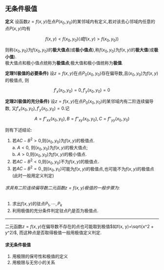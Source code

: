 ## 无条件极值

**定义**
设函数$z=f(x, y)$在点$P(x_0, y_0)$的某邻域内有定义,若对该去心邻域内任意的点$P(x,y)$均有

$$
f(x,y)< f(x_0, y_0)(或f(x, y)> f(x_0 ,y_0))
$$

则称$(x_0, y_0)$为$f(x_0, y_0)$的**极大值点**(或**极小值点**),称$f(x_0, y_0)$为$f(x,y)$的**极大值**(或**极小值**). <BR>
极大值点和极小值点统称为**极值点**;极大值和极小值统称为**极值**.

**定理1(极值的必要条件)**
设$z=f(x,y)$在点$P_0(x_0, y_0)$存在偏导数,且$(x_0, y_0)$为$f(x, y)$的极值点, 则

$$
f'_x(x_0, y_0)=0, f'_y(x_0, y_0)=0
$$

**定理2(极值的充分条件)**
设$z= f(x,y)$在点$P_0(x_0, y_0)$的某邻域内有二阶连续偏导数, 又$f'_x(x_0, y_0), f'_y(x_0, y_0)=0$.记

$$
A=f''_{xx}(x_0, y_0), B=f''_{xy}(x_0, y_0), C=f''_{yy}(x_0, y_0)
$$

则有下述结论:

1. 若$AC-B^2> 0$,则$(x_0, y_0)$为$f(x, y)$的极值点. <BR>
   a. $A<0$, 则$(x_0, y_0)$为$f(x, y)$的极大值点; <BR>
   b. $A>0$,则$(x_0, y_0)$为$f(x, y)$的极小值点.
2. 若$AC-B^2< 0$,则$(x_0, y_0)$不为$f(x, y)$的极值点．
3. 若$AC-B^2=0$.,则$(x_0, y_0)$可能为$f(x, y)$的极值点,也可能不为$f(x,y)$的极值点(此时一般用定义判定)

###### 求具有二阶连续偏导数二元函数$z=f(x,y)$极值的一般步骤为:

1. 求出$f(x, y)$的驻点$P_1, \cdots, P_k$
2. 利用极值的充分条件判定驻点$P_i$是否为极值点.

---

二元函数$z=f(x, y)$在偏导数不存在的点也可能取到极值$如f(x, y)=\sqrt{x^2 + y^2}$, 而这种点是否取得极值一般用极值定义判定.

#### 求无条件极值

1. 用极限的保号性和极值的定义
2. 用极限与无穷小的关系
